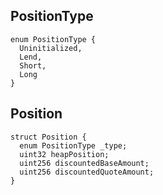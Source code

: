 ## PositionType

```solidity
enum PositionType {
  Uninitialized,
  Lend,
  Short,
  Long
}
```

## Position

```solidity
struct Position {
  enum PositionType _type;
  uint32 heapPosition;
  uint256 discountedBaseAmount;
  uint256 discountedQuoteAmount;
}
```

